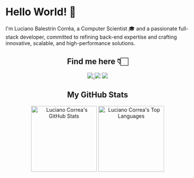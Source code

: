 # Hello World! 👋

I'm Luciano Balestrin Corrêa, a Computer Scientist 🎓 and a passionate full-stack developer, committed to refining back-end expertise and crafting innovative, scalable, and high-performance solutions.

<h2 align="center">Find me here 👇🏻</h2>

<div align="center">
    <a href="mailto:lucianobalestrincorrea@gmail.com"> <img src="https://img.shields.io/badge/GMAIL-EA4335?style=for-the-badge&logo=Gmail&logoColor=white"/> </a>
    <a href="https://www.instagram.com/lucianobcorrea/" target="blank"><img src="https://img.shields.io/badge/INSTAGRAM-E4405F?style=for-the-badge&logo=instagram&logoColor=white"></a>
    <a href="https://www.linkedin.com/in/lucianobcorrea/" target="blank"><img src ="https://img.shields.io/badge/LINKEDIN-0A66C2?style=for-the-badge&logo=LinkedIn&logoColor=white"></a>
</div>


<h2 align="center">My GitHub Stats</h2>

<div align="center">
    <img height="180em" src="https://github-readme-stats.vercel.app/api?username=lucianobcorrea&count_private=true&show_icons=true&bg_color=333333&title_color=8FFF86&icon_color=8FFF86&text_color=dddddd" alt="Luciano Correa's GitHub Stats">
    <img height="180em" src="https://github-readme-stats.vercel.app/api/top-langs/?username=lucianobcorrea&show_icons=true&bg_color=333333&title_color=8FFF86&icon_color=8FFF86&text_color=dddddd&layout=compact&langs_count=6" alt="Luciano Correa's Top Languages">
</div>

